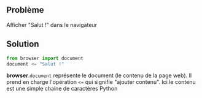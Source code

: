 Problème
--------

Afficher "Salut !" dans le navigateur


Solution
--------

```python
from browser import document
document <= "Salut !"
```

**browser**.`document` représente le document (le contenu de la page web). Il prend en charge l'opération `<=` qui signifie "ajouter contenu". Ici le contenu est une simple chaine de caractères Python
